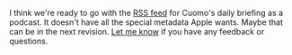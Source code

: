 I think we're ready to go with the <a href="http://scripting.com/cuomo/rss.xml">RSS feed</a> for Cuomo's daily briefing as a podcast. It doesn't have all the special metadata Apple wants. Maybe that can be in the next revision. <a href="https://github.com/scripting/Scripting-News/issues/159">Let me know</a> if you have any feedback or questions. 
